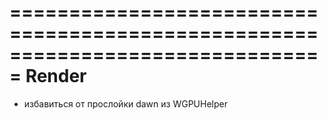 ﻿===============================================================================
Render
===============================================================================
- избавиться от прослойки dawn из WGPUHelper